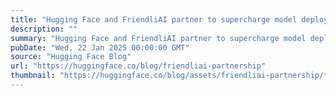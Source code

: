 ```yaml
---
title: "Hugging Face and FriendliAI partner to supercharge model deployment on the Hub"
description: ""
summary: "Hugging Face and FriendliAI partner to supercharge model deployment on the Hub FriendliAI’s inferenc..."
pubDate: "Wed, 22 Jan 2025 00:00:00 GMT"
source: "Hugging Face Blog"
url: "https://huggingface.co/blog/friendliai-partnership"
thumbnail: "https://huggingface.co/blog/assets/friendliai-partnership/thumbnail.png"
---
```


